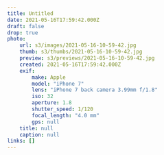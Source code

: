```yaml
---
title: Untitled
date: 2021-05-16T17:59:42.000Z
draft: false
drop: true
photo:
    url: s3/images/2021-05-16-10-59-42.jpg
    thumb: s3/thumbs/2021-05-16-10-59-42.jpg
    preview: s3/previews/2021-05-16-10-59-42.jpg
    created: 2021-05-16T17:59:42.000Z
    exif:
        make: Apple
        model: "iPhone 7"
        lens: "iPhone 7 back camera 3.99mm f/1.8"
        iso: 32
        aperture: 1.8
        shutter_speed: 1/120
        focal_length: "4.0 mm"
        gps: null
    title: null
    caption: null
links: []
---
```

